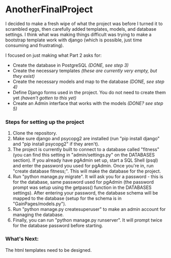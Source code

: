 # AnotherFinalProject

I decided to make a fresh wipe of what the project was before I turned it to scrambled eggs, then carefully added templates, models, and database settings. I think what was making things difficult was trying to make a bootstrap template work with django (which is possible, just time consuming and frustrating).

I focused on just making what Part 2 asks for:

- Create the database in PostgreSQL *(DONE, see step 3)*
- Create the necessary templates *(these are currently very empty, but they exist)*
- Create the necessary models and map to the database *(DONE, see step 4)*
- Define Django forms used in the project. You do not need to create them yet *(haven't gotten to this yet)*
- Create an Admin interface that works with the models *(DONE? see step 5)*

### Steps for setting up the project

1. Clone  the repository.
2. Make sure django and psycopg2 are installed (run "pip install django" and "pip install psycopg2" if they aren't).
3. The project is currently built to connect to a database called "fitness" (you can find this setting in "admin/settings.py" on the DATABASES section). If you already have pgAdmin set up, start a SQL Shell (psql) and enter the password you used for pgAdmin. Once you're in, run "create database fitness;". This will make the database for the project.
4. Run "python manage.py migrate". It will ask you for a password - this is for the database, same password used for pgAdmin (the password prompt was setup using the getpass() function in the DATABASES settings). After entering your password, the database schema will be mapped to the database (setup for the schema is in "GainPages/models.py").
5. Run "python manage.py createsuperuser" to make an admin account for managing the database.
6. Finally, you can run "python manage.py runserver". It will prompt twice for the database password before starting.

### What's Next:

The html templates need to be designed.


